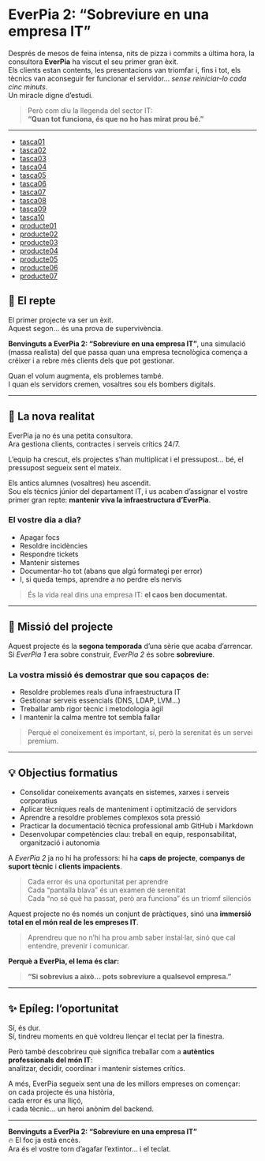 # EverPia 2: “Sobreviure en una empresa IT”

Després de mesos de feina intensa, nits de pizza i commits a última hora, la consultora **EverPia** ha viscut el seu primer gran èxit.  
Els clients estan contents, les presentacions van triomfar i, fins i tot, els tècnics van aconseguir fer funcionar el servidor… *sense reiniciar-lo cada cinc minuts*.  
Un miracle digne d’estudi.

> Però com diu la llegenda del sector IT:  
> **“Quan tot funciona, és que no ho has mirat prou bé.”**

---

 - [tasca01](tasca01)
 - [tasca02](tasca02)
 - [tasca03](tasca03)
 - [tasca04](tasca04)
 - [tasca05](tasca05)
 - [tasca06](tasca06)
 - [tasca07](tasca07)
 - [tasca08](tasca08)
 - [tasca09](tasca09)
 - [tasca10](tasca10)
 - [producte01](producte01)
 - [producte02](producte02)
 - [producte03](producte03)
 - [producte04](producte04)
  - [producte05](producte05)
  - [producte06](producte06)
  - [producte07](producte07)

## 🧩 El repte

El primer projecte va ser un èxit.  
Aquest segon… és una prova de supervivència.

**Benvinguts a EverPia 2: “Sobreviure en una empresa IT”**, una simulació (massa realista) del que passa quan una empresa tecnològica comença a créixer i a rebre més clients dels que pot gestionar.

Quan el volum augmenta, els problemes també.  
I quan els servidors cremen, vosaltres sou els bombers digitals.

---

## 🏢 La nova realitat

EverPia ja no és una petita consultora.  
Ara gestiona clients, contractes i serveis crítics 24/7.

L’equip ha crescut, els projectes s’han multiplicat i el pressupost… bé, el pressupost segueix sent el mateix.

Els antics alumnes (vosaltres) heu ascendit.  
Sou els tècnics júnior del departament IT, i us acaben d’assignar el vostre primer gran repte: **mantenir viva la infraestructura d’EverPia**.

### El vostre dia a dia?

- Apagar focs  
- Resoldre incidències  
- Respondre tickets  
- Mantenir sistemes  
- Documentar-ho tot (abans que algú formategi per error)  
- I, si queda temps, aprendre a no perdre els nervis

> És la vida real dins una empresa IT: **el caos ben documentat.**

---

## 🎯 Missió del projecte

Aquest projecte és la **segona temporada** d’una sèrie que acaba d’arrencar.  
Si *EverPia 1* era sobre construir, *EverPia 2* és sobre **sobreviure**.

### La vostra missió és demostrar que sou capaços de:

- Resoldre problemes reals d’una infraestructura IT  
- Gestionar serveis essencials (DNS, LDAP, LVM…)  
- Treballar amb rigor tècnic i metodologia àgil  
- I mantenir la calma mentre tot sembla fallar

> Perquè el coneixement és important, sí, però la serenitat és un servei premium.

---

## 💡 Objectius formatius
- Consolidar coneixements avançats en sistemes, xarxes i serveis corporatius  
- Aplicar tècniques reals de manteniment i optimització de servidors  
- Aprendre a resoldre problemes complexos sota pressió  
- Practicar la documentació tècnica professional amb GitHub i Markdown  
- Desenvolupar competències clau: treball en equip, responsabilitat, organització i autonomia

A *EverPia 2* ja no hi ha professors: hi ha **caps de projecte**, **companys de suport tècnic** i **clients impacients**.

> Cada error és una oportunitat per aprendre  
> Cada “pantalla blava” és un examen de serenitat  
> Cada “no sé què ha passat, però ara funciona” és un triomf silenciós

Aquest projecte no és només un conjunt de pràctiques, sinó una **immersió total en el món real de les empreses IT**.

> Aprendreu que no n’hi ha prou amb saber instal·lar, sinó que cal entendre, prevenir i comunicar.

**Perquè a EverPia, el lema és clar:**  
> **“Si sobrevius a això... pots sobreviure a qualsevol empresa.”**

---

## ✨ Epíleg: l’oportunitat

Sí, és dur.  
Sí, tindreu moments en què voldreu llençar el teclat per la finestra.

Però també descobrireu què significa treballar com a **autèntics professionals del món IT**:  
analitzar, decidir, coordinar i mantenir sistemes crítics.

A més, EverPia segueix sent una de les millors empreses on començar:  
on cada projecte és una història,  
cada error és una lliçó,  
i cada tècnic… un heroi anònim del backend.

---

**Benvinguts a EverPia 2: “Sobreviure en una empresa IT”**  
🔥 El foc ja està encès.  
Ara és el vostre torn d’agafar l’extintor… i el teclat.
